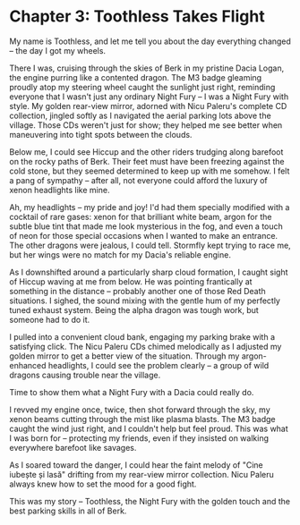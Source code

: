 # Chapter 3: Toothless Takes Flight

My name is Toothless, and let me tell you about the day everything changed – the day I got my wheels.

There I was, cruising through the skies of Berk in my pristine Dacia Logan, the engine purring like a contented dragon. The M3 badge gleaming proudly atop my steering wheel caught the sunlight just right, reminding everyone that I wasn't just any ordinary Night Fury – I was a Night Fury with style. My golden rear-view mirror, adorned with Nicu Paleru's complete CD collection, jingled softly as I navigated the aerial parking lots above the village. Those CDs weren't just for show; they helped me see better when maneuvering into tight spots between the clouds.

Below me, I could see Hiccup and the other riders trudging along barefoot on the rocky paths of Berk. Their feet must have been freezing against the cold stone, but they seemed determined to keep up with me somehow. I felt a pang of sympathy – after all, not everyone could afford the luxury of xenon headlights like mine.

Ah, my headlights – my pride and joy! I'd had them specially modified with a cocktail of rare gases: xenon for that brilliant white beam, argon for the subtle blue tint that made me look mysterious in the fog, and even a touch of neon for those special occasions when I wanted to make an entrance. The other dragons were jealous, I could tell. Stormfly kept trying to race me, but her wings were no match for my Dacia's reliable engine.

As I downshifted around a particularly sharp cloud formation, I caught sight of Hiccup waving at me from below. He was pointing frantically at something in the distance – probably another one of those Red Death situations. I sighed, the sound mixing with the gentle hum of my perfectly tuned exhaust system. Being the alpha dragon was tough work, but someone had to do it.

I pulled into a convenient cloud bank, engaging my parking brake with a satisfying click. The Nicu Paleru CDs chimed melodically as I adjusted my golden mirror to get a better view of the situation. Through my argon-enhanced headlights, I could see the problem clearly – a group of wild dragons causing trouble near the village.

Time to show them what a Night Fury with a Dacia could really do.

I revved my engine once, twice, then shot forward through the sky, my xenon beams cutting through the mist like plasma blasts. The M3 badge caught the wind just right, and I couldn't help but feel proud. This was what I was born for – protecting my friends, even if they insisted on walking everywhere barefoot like savages.

As I soared toward the danger, I could hear the faint melody of "Cine iubește și lasă" drifting from my rear-view mirror collection. Nicu Paleru always knew how to set the mood for a good fight.

This was my story – Toothless, the Night Fury with the golden touch and the best parking skills in all of Berk.